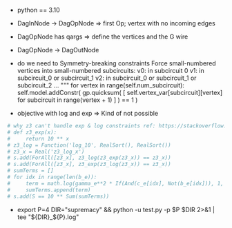 - python == 3.10

- DagInNode -> DagOpNode => first Op; vertex with no incoming edges
- DagOpNode has qargs => define the vertices and the G wire
- DagOpNode -> DagOutNode 

- do we need to 
Symmetry-breaking constraints
        Force small-numbered vertices into small-numbered subcircuits:
            v0: in subcircuit 0
            v1: in subcircuit_0 or subcircuit_1
            v2: in subcircuit_0 or subcircuit_1 or subcircuit_2
            ...
        """
        for vertex in range(self.num_subcircuit):
            self.model.addConstr(
                gp.quicksum(
                    [
                        self.vertex_var[subcircuit][vertex]
                        for subcircuit in range(vertex + 1)
                    ]
                )
                == 1
            )


- objective with log and exp => Kind of not possible
```python
# why z3 can't handle exp & log constraints ref: https://stackoverflow.com/questions/70289335/power-and-logarithm-in-z3
# def z3_exp(x):
#     return 10 ** x
# z3_log = Function('log_10', RealSort(), RealSort())
# z3_x = Real('z3_log_x')
# s.add(ForAll([z3_x], z3_log(z3_exp(z3_x)) == z3_x))
# s.add(ForAll([z3_x], z3_exp(z3_log(z3_x)) == z3_x))
# sumTerms = []
# for idx in range(len(b_e)):
#     term = math.log(gamma_e**2 * If(And(c_e[idx], Not(b_e[idx])), 1, 0), 10) + math.log(gamma_e_k**2 * If(b_e[idx], 1, 0), 10)
#     sumTerms.append(term)
# s.add(S == 10 ** Sum(sumTerms))
```
- export P=4 DIR="supremacy" && python -u test.py -p $P $DIR 2>&1 | tee "${DIR}_${P}.log"